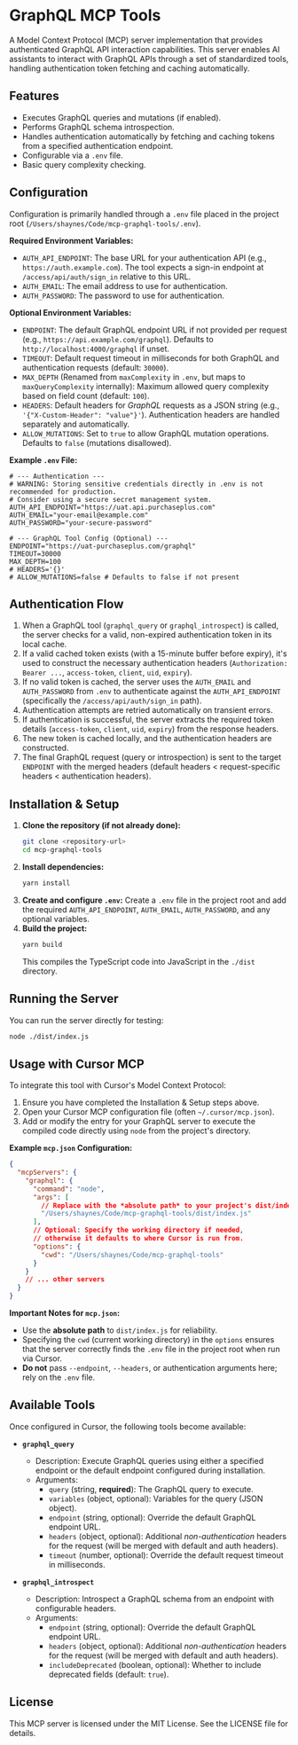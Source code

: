 # GraphQL MCP Tools

A Model Context Protocol (MCP) server implementation that provides authenticated GraphQL API interaction capabilities. This server enables AI assistants to interact with GraphQL APIs through a set of standardized tools, handling authentication token fetching and caching automatically.

## Features

- Executes GraphQL queries and mutations (if enabled).
- Performs GraphQL schema introspection.
- Handles authentication automatically by fetching and caching tokens from a specified authentication endpoint.
- Configurable via a `.env` file.
- Basic query complexity checking.

## Configuration

Configuration is primarily handled through a `.env` file placed in the project root (`/Users/shaynes/Code/mcp-graphql-tools/.env`).

**Required Environment Variables:**

- `AUTH_API_ENDPOINT`: The base URL for your authentication API (e.g., `https://auth.example.com`). The tool expects a sign-in endpoint at `/access/api/auth/sign_in` relative to this URL.
- `AUTH_EMAIL`: The email address to use for authentication.
- `AUTH_PASSWORD`: The password to use for authentication.

**Optional Environment Variables:**

- `ENDPOINT`: The default GraphQL endpoint URL if not provided per request (e.g., `https://api.example.com/graphql`). Defaults to `http://localhost:4000/graphql` if unset.
- `TIMEOUT`: Default request timeout in milliseconds for both GraphQL and authentication requests (default: `30000`).
- `MAX_DEPTH` (Renamed from `maxComplexity` in `.env`, but maps to `maxQueryComplexity` internally): Maximum allowed query complexity based on field count (default: `100`).
- `HEADERS`: Default headers for _GraphQL_ requests as a JSON string (e.g., `'{"X-Custom-Header": "value"}'`). Authentication headers are handled separately and automatically.
- `ALLOW_MUTATIONS`: Set to `true` to allow GraphQL mutation operations. Defaults to `false` (mutations disallowed).

**Example `.env` File:**

```dotenv
# --- Authentication ---
# WARNING: Storing sensitive credentials directly in .env is not recommended for production.
# Consider using a secure secret management system.
AUTH_API_ENDPOINT="https://uat.api.purchaseplus.com"
AUTH_EMAIL="your-email@example.com"
AUTH_PASSWORD="your-secure-password"

# --- GraphQL Tool Config (Optional) ---
ENDPOINT="https://uat-purchaseplus.com/graphql"
TIMEOUT=30000
MAX_DEPTH=100
# HEADERS='{}'
# ALLOW_MUTATIONS=false # Defaults to false if not present
```

## Authentication Flow

1.  When a GraphQL tool (`graphql_query` or `graphql_introspect`) is called, the server checks for a valid, non-expired authentication token in its local cache.
2.  If a valid cached token exists (with a 15-minute buffer before expiry), it's used to construct the necessary authentication headers (`Authorization: Bearer ...`, `access-token`, `client`, `uid`, `expiry`).
3.  If no valid token is cached, the server uses the `AUTH_EMAIL` and `AUTH_PASSWORD` from `.env` to authenticate against the `AUTH_API_ENDPOINT` (specifically the `/access/api/auth/sign_in` path).
4.  Authentication attempts are retried automatically on transient errors.
5.  If authentication is successful, the server extracts the required token details (`access-token`, `client`, `uid`, `expiry`) from the response headers.
6.  The new token is cached locally, and the authentication headers are constructed.
7.  The final GraphQL request (query or introspection) is sent to the target `ENDPOINT` with the merged headers (default headers < request-specific headers < authentication headers).

## Installation & Setup

1.  **Clone the repository (if not already done):**
    ```bash
    git clone <repository-url>
    cd mcp-graphql-tools
    ```
2.  **Install dependencies:**
    ```bash
    yarn install
    ```
3.  **Create and configure `.env`:**
    Create a `.env` file in the project root and add the required `AUTH_API_ENDPOINT`, `AUTH_EMAIL`, `AUTH_PASSWORD`, and any optional variables.
4.  **Build the project:**
    ```bash
    yarn build
    ```
    This compiles the TypeScript code into JavaScript in the `./dist` directory.

## Running the Server

You can run the server directly for testing:

```bash
node ./dist/index.js
```

## Usage with Cursor MCP

To integrate this tool with Cursor's Model Context Protocol:

1.  Ensure you have completed the Installation & Setup steps above.
2.  Open your Cursor MCP configuration file (often `~/.cursor/mcp.json`).
3.  Add or modify the entry for your GraphQL server to execute the compiled code directly using `node` from the project's directory.

**Example `mcp.json` Configuration:**

```json
{
  "mcpServers": {
    "graphql": {
      "command": "node",
      "args": [
        // Replace with the *absolute path* to your project's dist/index.js
        "/Users/shaynes/Code/mcp-graphql-tools/dist/index.js"
      ],
      // Optional: Specify the working directory if needed,
      // otherwise it defaults to where Cursor is run from.
      "options": {
        "cwd": "/Users/shaynes/Code/mcp-graphql-tools"
      }
    }
    // ... other servers
  }
}
```

**Important Notes for `mcp.json`:**

- Use the **absolute path** to `dist/index.js` for reliability.
- Specifying the `cwd` (current working directory) in the `options` ensures that the server correctly finds the `.env` file in the project root when run via Cursor.
- **Do not** pass `--endpoint`, `--headers`, or authentication arguments here; rely on the `.env` file.

## Available Tools

Once configured in Cursor, the following tools become available:

- **`graphql_query`**

  - Description: Execute GraphQL queries using either a specified endpoint or the default endpoint configured during installation.
  - Arguments:
    - `query` (string, **required**): The GraphQL query to execute.
    - `variables` (object, optional): Variables for the query (JSON object).
    - `endpoint` (string, optional): Override the default GraphQL endpoint URL.
    - `headers` (object, optional): Additional _non-authentication_ headers for the request (will be merged with default and auth headers).
    - `timeout` (number, optional): Override the default request timeout in milliseconds.

- **`graphql_introspect`**
  - Description: Introspect a GraphQL schema from an endpoint with configurable headers.
  - Arguments:
    - `endpoint` (string, optional): Override the default GraphQL endpoint URL.
    - `headers` (object, optional): Additional _non-authentication_ headers for the request (will be merged with default and auth headers).
    - `includeDeprecated` (boolean, optional): Whether to include deprecated fields (default: `true`).

## License

This MCP server is licensed under the MIT License. See the LICENSE file for details.

